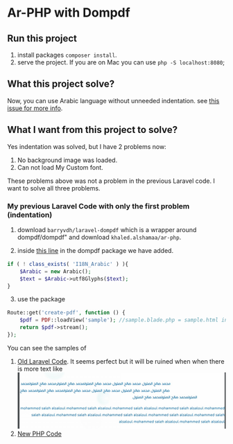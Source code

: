 # Ar-PHP with Dompdf

## Run this project

1. install packages `composer install`.
2. serve the project. If you are on Mac you can use `php -S localhost:8080`;

## What this project solve?

Now, you can use Arabic language without unneeded indentation. see [this issue for more info](https://github.com/khaled-alshamaa/ar-php/issues/59#issue-1561170023).

## What I want from this project to solve?

Yes indentation was solved, but I have 2 problems now:

1. No background image was loaded.
2. Can not load My Custom font.

These problems above was not a problem in the previous Laravel code. I want to solve all three problems.

### My previous Laravel Code with only the first problem (indentation)

1. download `barryvdh/laravel-dompdf` which is a wrapper around dompdf/dompdf" and download `khaled.alshamaa/ar-php`.

2. inside [this line](https://github.com/dompdf/dompdf/blob/master/src/Renderer/Text.php#L74) in the dompdf package we have added.

```php
if ( ! class_exists( 'I18N_Arabic' ) ){
    $Arabic = new Arabic();
    $text = $Arabic->utf8Glyphs($text);
}
```

3. use the package
```php
Route::get('create-pdf', function () {
    $pdf = PDF::loadView('sample'); //sample.blade.php = sample.html in this project
    return $pdf->stream();
});
```

You can see the samples of
1. [Old Laravel Code](./generated-pdf/old-laravel-code.pdf). It seems perfect but it will be ruined when when there is more text like ![this image](./generated-pdf/indentation-problem.jpg)
2. [New PHP Code](./generated-pdf/new-code.pdf)